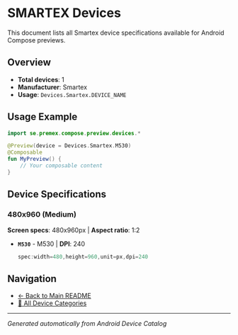 # SMARTEX Devices

This document lists all Smartex device specifications available for Android Compose previews.

## Overview

- **Total devices**: 1
- **Manufacturer**: Smartex
- **Usage**: `Devices.Smartex.DEVICE_NAME`

## Usage Example

```kotlin
import se.premex.compose.preview.devices.*

@Preview(device = Devices.Smartex.M530)
@Composable
fun MyPreview() {
    // Your composable content
}
```

## Device Specifications

### 480x960 (Medium)

**Screen specs**: 480x960px | **Aspect ratio**: 1:2

- **`M530`** - M530 | **DPI**: 240
  ```kotlin
  spec:width=480,height=960,unit=px,dpi=240
  ```

## Navigation

- [← Back to Main README](../../README.md)
- [📱 All Device Categories](../README.md)

---
*Generated automatically from Android Device Catalog*
